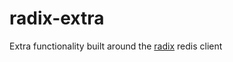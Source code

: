 radix-extra
===========

Extra functionality built around the [radix][radix] redis client

[radix]: https://github.com/fzzy/radix
